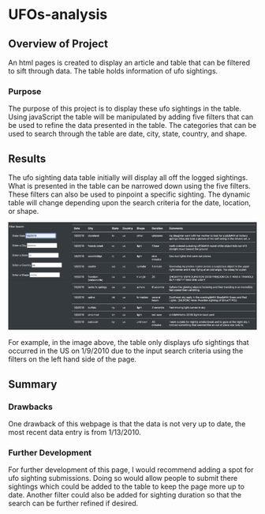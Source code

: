 # UFOs-analysis

## Overview of Project
An html pages is created to display an article and table that can be filtered to sift through data. The table holds information of ufo sightings.
### Purpose
The purpose of this project is to display these ufo sightings in the table. Using javaScript the table will be manipulated by adding five filters that can be used to refine the data presented in the table. The categories that can be used to search through the table are date, city, state, country, and shape.

## Results
The ufo sighting data table initially will display all off the logged sightings. What is presented in the table can be narrowed down using the five filters. These filters can also be used to pinpoint a specific sighting. The dynamic table will change depending upon the search criteria for the date, location, or shape. 

![ufo example search](static/images/search_example.png)

For example, in the image above, the table only displays ufo sightings that occurred in the US on 1/9/2010 due to the input search criteria using the filters on the left hand side of the page. 

## Summary
### Drawbacks
One drawback of this webpage is that the data is not very up to date, the most recent data entry is from 1/13/2010.
### Further Development
For further development of this page, I would recommend adding a spot for ufo sighting submissions. Doing so would allow people to submit there sightings which could be added to the table to keep the page more up to date.
Another filter could also be added for sighting duration so that the search can be further refined if desired. 